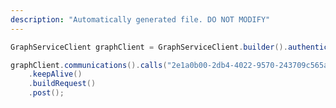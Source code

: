 ```yaml
---
description: "Automatically generated file. DO NOT MODIFY"
---
```

<!-- markdownlint-disable MD041 -->

```java
GraphServiceClient graphClient = GraphServiceClient.builder().authenticationProvider( authProvider ).buildClient();

graphClient.communications().calls("2e1a0b00-2db4-4022-9570-243709c565ab")
    .keepAlive()
    .buildRequest()
    .post();
```
